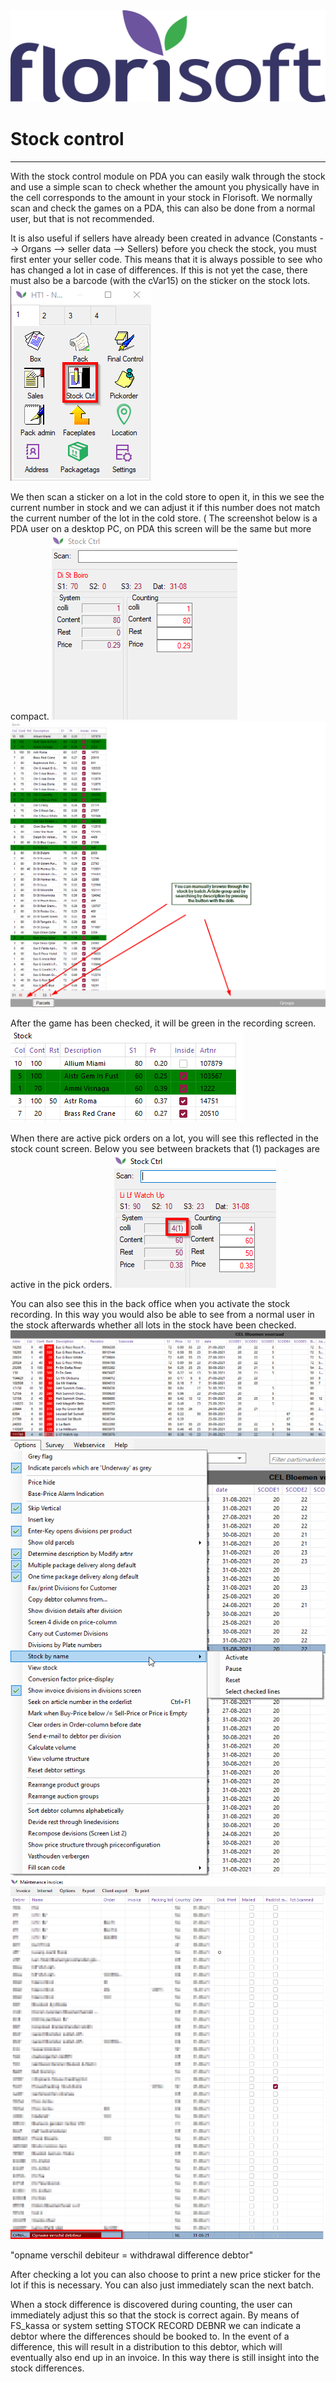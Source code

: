<img src="../../fslogo.png"/>


# Stock control
-----

With the stock control module on PDA you can easily walk through the stock and use a simple scan to check whether the amount you physically have in the cell corresponds to the amount in your stock in Florisoft.
We normally scan and check the games on a PDA, this can also be done from a normal user, but that is not recommended.
 
It is also useful if sellers have already been created in advance (Constants --> Organs --> seller data --> Sellers) before you check the stock, you must first enter your seller code. This means that it is always possible to see who has changed a lot in case of differences.
If this is not yet the case, there must also be a barcode (with the cVar15) on the sticker on the stock lots.
 <img src=".stockcontrol/.media/foto1.png" />
 
 
We then scan a sticker on a lot in the cold store to open it, in this we see the current number in stock and we can adjust it if this number does not match the current number of the lot in the cold store. ( The screenshot below is a PDA user on a desktop PC, on PDA this screen will be the same but more compact.
<img src=".stockcontrol/.media/foto2.png" />
<img src=".stockcontrol/.media/foto3.png" />

After the game has been checked, it will be green in the recording screen.
<img src=".stockcontrol/.media/foto4.png" />
 
When there are active pick orders on a lot, you will see this reflected in the stock count screen.
Below you see between brackets that (1) packages are active in the pick orders.
 <img src=".stockcontrol/.media/foto5.png" />

 
You can also see this in the back office when you activate the stock recording. In this way you would also be able to see from a normal user in the stock afterwards whether all lots in the stock have been checked.
<img src=".stockcontrol/.media/foto6.png" />
<img src=".stockcontrol/.media/foto7.png" />
<img src=".stockcontrol/.media/foto8.png" />

"opname verschil debiteur = withdrawal difference debtor"

After checking a lot you can also choose to print a new price sticker for the lot if this is necessary. You can also just immediately scan the next batch.
 
When a stock difference is discovered during counting, the user can immediately adjust this so that the stock is correct again. By means of FS_kassa or system setting STOCK RECORD DEBNR we can indicate a debtor where the differences should be booked to. In the event of a difference, this will result in a distribution to this debtor, which will eventually also end up in an invoice. In this way there is still insight into the stock differences.